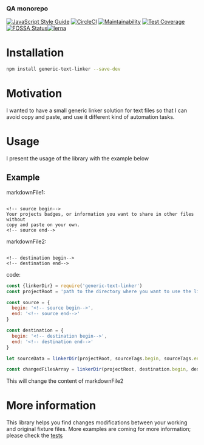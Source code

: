 <!--- destination qa rewrite begin -->
### QA monorepo
[![JavaScript Style Guide](https://img.shields.io/badge/code_style-standard-brightgreen.svg)](https://standardjs.com)
[![CircleCI](https://circleci.com/gh/dsl-toolkit/dsl-toolkit/tree/master.svg?style=svg)](https://circleci.com/gh/311ecode/dsl-toolkit/tree/master)
[![Maintainability](https://api.codeclimate.com/v1/badges/0fbd6b842ef4ad099067/maintainability)](https://codeclimate.com/github/dsl-toolkit/dsl-framework/maintainability)
[![Test Coverage](https://api.codeclimate.com/v1/badges/0fbd6b842ef4ad099067/test_coverage)](https://codeclimate.com/github/dsl-toolkit/dsl-framework/test_coverage)
[![FOSSA Status](https://app.fossa.com/api/projects/git%2Bgithub.com%2Fdsl-toolkit%2Fdsl-toolkit.svg?type=shield)](https://app.fossa.com/projects/git%2Bgithub.com%2Fdsl-toolkit%2Fdsl-toolkit?ref=badge_shield)[![lerna](https://img.shields.io/badge/maintained%20with-lerna-cc00ff.svg)](https://lernajs.io/)
<!--- destination qa rewrite end -->

# Installation
```bash
npm install generic-text-linker --save-dev
```

# Motivation
I wanted to have a small generic linker solution for text files so that I can avoid
copy and paste, and use it different kind of automation tasks.


# Usage
I present the usage of the library with the example below

## Example

markdownFile1:
```markdownFile

<!-- source begin-->
Your projects badges, or information you want to share in other files without
copy and paste on your own.
<!-- source end-->

```

markdownFile2:
```markdownFile

<!-- destination begin-->
<!-- destination end-->

```

code:
```javascript 1.6
const {linkerDir} = require('generic-text-linker')
const projectRoot = 'path to the directory where you want to use the linker.'

const source = {
  begin: '<!-- source begin-->',
  end: '<!-- source end-->'
}

const destination = {
  begin: '<!-- destination begin-->',
  end: '<!-- destination end-->'
}

let sourceData = linkerDir(projectRoot, sourceTags.begin, sourceTags.end)

const changedFilesArray = linkerDir(projectRoot, destination.begin, destination.end, sourceData)

```
This will change the content of markdownFile2

# More information
This library helps you find changes modifications between your working and original fixture files. More examples are coming for more information; please check the [tests](./tests/tests)

